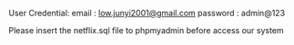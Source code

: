 User Credential: 
email : low.junyi2001@gmail.com
password : admin@123

Please insert the netflix.sql file to phpmyadmin before access our system 

